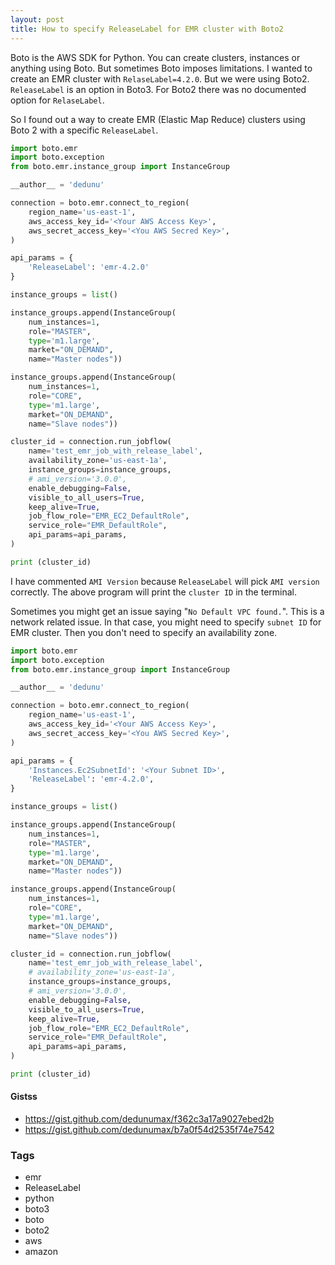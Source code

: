 ```yaml
---
layout: post
title: How to specify ReleaseLabel for EMR cluster with Boto2
---
```


Boto is the AWS SDK for Python. You can create clusters, instances or anything using Boto. But sometimes Boto imposes limitations. I wanted to create an EMR cluster with `RelaseLabel=4.2.0`. But we were using Boto2. `ReleaseLabel` is an option in Boto3. For Boto2 there was no documented option for `RelaseLabel`.

So I found out a way to create EMR (Elastic Map Reduce) clusters using Boto 2 with a specific `ReleaseLabel`.

```python
import boto.emr
import boto.exception
from boto.emr.instance_group import InstanceGroup

__author__ = 'dedunu'

connection = boto.emr.connect_to_region(
    region_name='us-east-1',
    aws_access_key_id='<Your AWS Access Key>',
    aws_secret_access_key='<You AWS Secred Key>',
)

api_params = {
    'ReleaseLabel': 'emr-4.2.0'
}

instance_groups = list()

instance_groups.append(InstanceGroup(
    num_instances=1,
    role="MASTER",
    type='m1.large',
    market="ON_DEMAND",
    name="Master nodes"))

instance_groups.append(InstanceGroup(
    num_instances=1,
    role="CORE",
    type='m1.large',
    market="ON_DEMAND",
    name="Slave nodes"))

cluster_id = connection.run_jobflow(
    name='test_emr_job_with_release_label',
    availability_zone='us-east-1a',
    instance_groups=instance_groups,
    # ami_version='3.0.0',
    enable_debugging=False,
    visible_to_all_users=True,
    keep_alive=True,
    job_flow_role="EMR_EC2_DefaultRole",
    service_role="EMR_DefaultRole",
    api_params=api_params,
)

print (cluster_id)
```

I have commented `AMI Version` because `ReleaseLabel` will pick `AMI version` correctly. The above program will print the `cluster ID` in the terminal. 

Sometimes you might get an issue saying "`No Default VPC found.`". This is a network related issue. In that case, you might need to specify `subnet ID` for EMR cluster. Then you don't need to specify an availability zone.

```python
import boto.emr
import boto.exception
from boto.emr.instance_group import InstanceGroup

__author__ = 'dedunu'

connection = boto.emr.connect_to_region(
    region_name='us-east-1',
    aws_access_key_id='<Your AWS Access Key>',
    aws_secret_access_key='<You AWS Secred Key>',
)

api_params = {
    'Instances.Ec2SubnetId': '<Your Subnet ID>',
    'ReleaseLabel': 'emr-4.2.0',
}

instance_groups = list()

instance_groups.append(InstanceGroup(
    num_instances=1,
    role="MASTER",
    type='m1.large',
    market="ON_DEMAND",
    name="Master nodes"))

instance_groups.append(InstanceGroup(
    num_instances=1,
    role="CORE",
    type='m1.large',
    market="ON_DEMAND",
    name="Slave nodes"))

cluster_id = connection.run_jobflow(
    name='test_emr_job_with_release_label',
    # availability_zone='us-east-1a',
    instance_groups=instance_groups,
    # ami_version='3.0.0',
    enable_debugging=False,
    visible_to_all_users=True,
    keep_alive=True,
    job_flow_role="EMR_EC2_DefaultRole",
    service_role="EMR_DefaultRole",
    api_params=api_params,
)

print (cluster_id)
```

#### Gistss

- <https://gist.github.com/dedunumax/f362c3a17a9027ebed2b>
- <https://gist.github.com/dedunumax/b7a0f54d2535f74e7542>

### Tags

- emr
- ReleaseLabel
- python
- boto3
- boto
- boto2
- aws
- amazon
